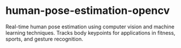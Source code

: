 # human-pose-estimation-opencv
Real-time human pose estimation using computer vision and machine learning techniques. Tracks body keypoints for applications in fitness, sports, and gesture recognition.
